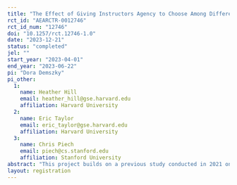 ```yaml
---
title: "The Effect of Giving Instructors Agency to Choose Among Different Types of Automated, Natural Language Processing Based Feedback"
rct_id: "AEARCTR-0012746"
rct_id_num: "12746"
doi: "10.1257/rct.12746-1.0"
date: "2023-12-21"
status: "completed"
jel: ""
start_year: "2023-04-01"
end_year: "2023-06-22"
pi: "Dora Demszky"
pi_other:
  1:
    name: Heather Hill
    email: heather_hill@gse.harvard.edu
    affiliation: Harvard University
  2:
    name: Eric Taylor
    email: eric_taylor@gse.harvard.edu
    affiliation: Harvard University
  3:
    name: Chris Piech
    email: piech@cs.stanford.edu
    affiliation: Stanford University
abstract: "This project builds on a previous study conducted in 2021 on Code in Place, a five-week-long online programming course where we found that automated feedback to instructors can improve their instruction and student satisfaction. The current study was conducted in the spring of 2023 on Code in Place, and its goal is to understand whether providing instructors agency in choosing the type of automated feedback they would like to receive influences their engagement with and impact of the feedback. Learner agency is thought to enhance engagement and improve outcomes, but few empirical studies have examined its effect in instructor learning settings. To answer this question, the study leverages both manual annotation and computational natural language processing techniques. "
layout: registration
---
```


